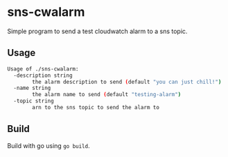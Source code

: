 # sns-cwalarm

Simple program to send a test cloudwatch alarm to a sns topic.

## Usage

```bash
Usage of ./sns-cwalarm:
  -description string
        the alarm description to send (default "you can just chill!")
  -name string
        the alarm name to send (default "testing-alarm")
  -topic string
        arn to the sns topic to send the alarm to
```

## Build

Build with go using `go build`.
